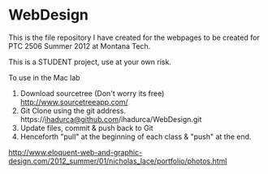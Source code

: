 WebDesign
=========
This is the file repository I have created for the webpages to be created for PTC 2506 Summer 2012 at Montana Tech.

This is a STUDENT project, use at your own risk.

To use in the Mac lab
1. Download sourcetree (Don't worry its free) http://www.sourcetreeapp.com/
2. Git Clone using the git address. https://ihadurca@github.com/ihadurca/WebDesign.git
3. Update files, commit & push back to Git
4. Henceforth "pull" at the beginning of each class & "push" at the end.

http://www.eloquent-web-and-graphic-design.com/2012_summer/01/nicholas_lace/portfolio/photos.html